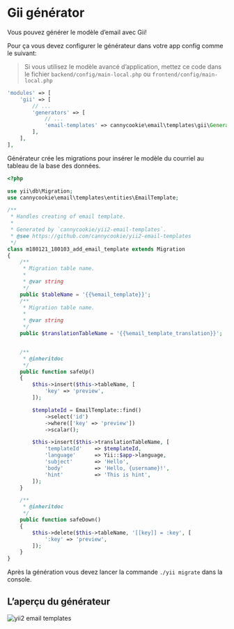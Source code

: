 Gii générator
=============

Vous pouvez générer le modèle d’email avec Gii!

Pour ça vous devez configurer le générateur dans votre app config comme le suivant:

> Si vous utilisez le modèle avancé d’application, mettez ce code dans le fichier `backend/config/main-local.php`
> ou `frontend/config/main-local.php`

```php
'modules' => [
    'gii' => [
        // ...
        'generators' => [
            // ...
            'email-templates' => cannycookie\email\templates\gii\Generator::class,
        ],
    ],
],
```

Générateur crée les migrations pour insérer le modèle du courriel au tableau de la base des données.

```php
<?php

use yii\db\Migration;
use cannycookie\email\templates\entities\EmailTemplate;

/**
 * Handles creating of email template.
 *
 * Generated by `cannycookie/yii2-email-templates`.
 * @see https://github.com/cannycookie/yii2-email-templates
 */
class m180121_180103_add_email_template extends Migration
{
    /**
     * Migration table name.
     *
     * @var string
     */
    public $tableName = '{{%email_template}}';
    /**
     * Migration table name.
     *
     * @var string
     */
    public $translationTableName = '{{%email_template_translation}}';


    /**
     * @inheritdoc
     */
    public function safeUp()
    {
        $this->insert($this->tableName, [
            'key' => 'preview',
        ]);

        $templateId = EmailTemplate::find()
            ->select('id')
            ->where(['key' => 'preview'])
            ->scalar();

        $this->insert($this->translationTableName, [
            'templateId'    => $templateId,
            'language'      => Yii::$app->language,
            'subject'       => 'Hello',
            'body'          => 'Hello, {username}!',
            'hint'          => 'This is hint',
        ]);
    }

    /**
     * @inheritdoc
     */
    public function safeDown()
    {
        $this->delete($this->tableName, '[[key]] = :key', [
            ':key' => 'preview',
        ]);
    }
}
```

Après la génération vous devez lancer la commande `./yii migrate` dans la console.

## L’aperçu du générateur

![yii2 email templates](../img/gii.jpg "yii2 email templates")
